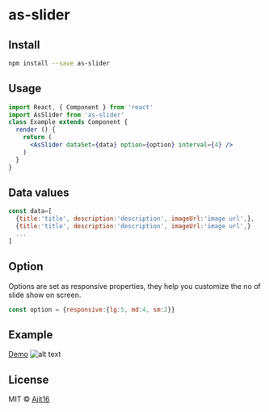 # as-slider
>

## Install

```bash
npm install --save as-slider
```

## Usage

```jsx
import React, { Component } from 'react'
import AsSlider from 'as-slider'
class Example extends Component {
  render () {    
    return (
      <AsSlider dataSet={data} option={option} interval={4} />
    )
  }
}
```
## Data values

```jsx
const data=[
  {title:'title', description:'description', imageUrl:'image url',},
  {title:'title', description:'description', imageUrl:'image url',}
  ...
]
```

## Option
Options are set as responsive properties, they help you customize the no of slide show on screen.

```jsx
const option = {responsive:{lg:5, md:4, sm:2}}
```

## Example
[Demo](https://ajit16.github.io/as-slider-exp/)
![alt text](https://i.ibb.co/3fJCJfY/as-slider.jpg)


## License

MIT © [Ajit16](https://github.com/Ajit16)
